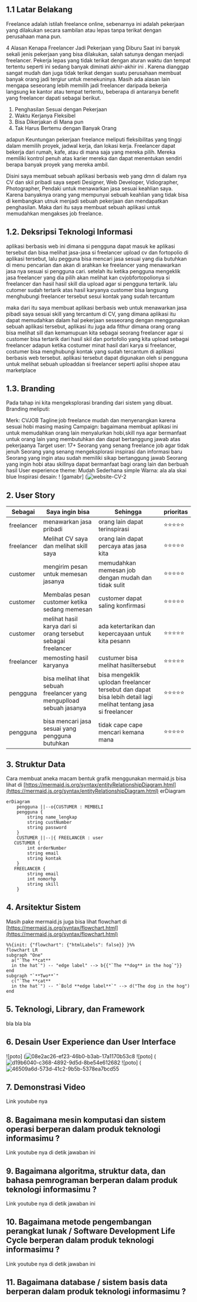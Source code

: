 ## 1.1 Latar Belakang

Freelance adalah istilah freelance online, sebenarnya ini adalah pekerjaan yang dilakukan secara sambilan atau lepas tanpa terikat dengan perusahaan mana pun.

4 Alasan Kenapa Freelancer Jadi Pekerjaan yang Diburu
Saat ini banyak sekali jenis pekerjaan yang bisa dilakukan, salah satunya dengan menjadi freelancer. Pekerja lepas yang tidak terikat dengan aturan waktu dan tempat tertentu seperti ini sedang banyak diminati akhir-akhir ini . Karena dianggap sangat mudah dan juga tidak terikat dengan suatu perusahaan membuat banyak orang jadi tergiur untuk menekuninya.
Masih ada alasan lain mengapa seseorang lebih memilih jadi freelancer daripada bekerja langsung ke kantor atau tempat tertentu, beberapa di antaranya benefit yang freelancer dapati sebagai berikut.
1. Penghasilan Sesuai dengan Pekerjaan
2. Waktu Kerjanya Fleksibel
3. Bisa Dikerjakan di Mana pun
4. Tak Harus Bertemu dengan Banyak Orang
   
adapun Keuntungan pekerjaan freelance meliputi fleksibilitas yang tinggi dalam memilih proyek, jadwal kerja, dan lokasi kerja. Freelancer dapat bekerja dari rumah, kafe, atau di mana saja yang mereka pilih. Mereka memiliki kontrol penuh atas karier mereka dan dapat menentukan sendiri berapa banyak proyek yang mereka ambil.

Disini saya membuat sebuah aplikasi berbasis web yang dmn di dalam nya CV dan skil pribadi saya sepeti Designer, Web Developer, Vidiographer, Photographer, Pendaki untuk menawarkan jasa sesuai keahlian saya.
Karena banyaknya orang yang mempunyai sebuah keahlian yang tidak bisa di kembangkan utnuk menjadi sebuah pekerjaan dan mendapatkan penghasilan. Maka dari itu saya membuat sebuah aplikasi untuk memudahkan mengakses job freelance.

## 1.2. Deksripsi Teknologi Informasi
aplikasi berbasis web ini dimana si pengguna dapat masuk ke aplikasi tersebut dan bisa melihat jasa-jasa si freelancer upload cv dan fortopolio di aplikasi tersebut, lalu pegguna bisa mencari jasa sesuai yang dia butuhkan di menu pencarian dan akan di arahkan ke freelancer yang menawarkan jasa nya sesuai si pengguna cari.
setelah itu ketika pengguna mengeklik jasa freelancer yang dia pilih akan melihat kan cvjobfortopolionya si freelancer dan hasil hasil skill dia upload agar si pengguna tertarik.
lalu cutomer sudah tertarik atas hasil karyanya customer bisa langsung menghubungi freelancer tersebut sesui kontak yang sudah tercantum 


maka dari itu saya membuat aplikasi berbasis web untuk menawarkan jasa pibadi saya sesuai skill yang tercantum di CV, yang dimana aplikasi itu dapat memudahkan dalam hal pekerjaan sesseorang dengan menggunakan sebuah aplikasi tersebut, aplikasi itu juga ada fithur dimana orang orang bisa melihat sill dan kemamupuan kita sebagai seorang freelancer agar si customer bisa tertarik dari hasil skil dan portofolio yang kita upload sebagai freelancer adapun ketika costumer minat hasil dari karya si freelancer, costumer bisa menghubungi kontak yang sudah tercantum di aplikasi berbasis web tersebut.
aplikasi tersebut dapat digunakan oleh si pengguna untuk melihat sebuah uploaddan si freelancer seperti aplisi shopee atau marketplace 




## 1.3. Branding

Pada tahap ini kita mengeksplorasi branding dari sistem yang dibuat. Branding meliputi:

Merk: CVJOB
Tagline:job freelance mudah dan menyenangkan karena sesuai hobi masing masing
Campaign: bagaimana membuat aplikasi ini untuk memudahkan orang lain menyalurkan hobi,skill nya agar bermanfaat untuk orang lain yang membutuhkan dan dapat bertanggung jawab atas pekerjaanya
Target user:
17+
Seorang yang senang freelance job agar tidak jenuh
Seorang yang senang mengeksplorasi inspirasi dan informasi baru
Seorang yang ingin atau sudah memiliki sikap bertanggung jawab
Seorang yang ingin hobi atau skillnya dapat bermanfaat bagi orang lain dan berbuah hasil
User experience theme:
Mudah
Sederhana
simple
Warna: ala ala skai blue 
Inspirasi desain:
! [gamabr] (![website-CV-2](https://github.com/Hasbi2104/tugas-uts/assets/144440884/c3b92318-b8a5-4577-b2a3-0ac497cee17e)

## 2. User Story

Sebagai | Saya ingin bisa| Sehingga | prioritas 
---|---|---|---
freelancer | menawarkan jasa pribadi| orang lain dapat terinspirasi | ⭐⭐⭐⭐⭐
freelancer | Melihat CV saya dan melihat skill saya | orang lain dapat percaya atas jasa kita | ⭐⭐⭐⭐⭐
customer | mengirim pesan untuk memesan jasanya | memudahkan memesan job dengan mudah dan tidak sulit | ⭐⭐⭐⭐⭐
customer | Membalas pesan customer ketika sedang memesan | customer dapat saling konfirmasi | ⭐⭐⭐⭐⭐
customer | melihat hasil karya dari si orang tersebut sebagai freelancer | ada ketertarikan dan kepercayaan untuk kita pesann | ⭐⭐⭐⭐⭐
freelancer | memosting hasil karyanya | custumer bisa melihat hasiltersebut | ⭐⭐⭐⭐⭐ 
pengguna | bisa melihat lihat sebuah freelancer yang menguplload sebuah jasanya | bisa mengeklik uplodan freelancer tersebut dan dapat bisa lebih detail lagi melihat tentang jasa si freelancer |  ⭐⭐⭐⭐⭐ 
pengguna | bisa mencari jasa sesuai yang pengguna butuhkan | tidak cape cape mencari kemana mana | ⭐⭐⭐⭐⭐
## 3. Struktur Data
Cara membuat aneka macam bentuk grafik menggunakan mermaid.js bisa lihat di [https://mermaid.js.org/syntax/entityRelationshipDiagram.html](https://mermaid.js.org/syntax/entityRelationshipDiagram.html) 
erDiagram
  


  
```mermaid
erDiagram
    pengguna ||--o{CUSTUMER : MEMBELI
    pengguna {
        string name_lengkap
        string custNumber
        string password
    }
    CUSTUMER ||--|{ FREELANCER : user
   CUSTUMER {
        int orderNumber
        string email
        string kontak
    }
   FREELANCER {
        string email
        int nomorhp
        string skill
    }
```
## 4. Arsitektur Sistem

Masih pake mermaid.js juga bisa lihat flowchart di [https://mermaid.js.org/syntax/flowchart.html](https://mermaid.js.org/syntax/flowchart.html)



```mermaid
%%{init: {"flowchart": {"htmlLabels": false}} }%%
flowchart LR
subgraph "One"
  a("`The **cat**
  in the hat`") -- "edge label" --> b{{"`The **dog** in the hog`"}}
end
subgraph "`**Two**`"
  c("`The **cat**
  in the hat`") -- "`Bold **edge label**`" --> d("The dog in the hog")
end
```
## 5. Teknologi, Library, dan Framework

bla bla bla

## 6. Desain User Experience dan User Interface

![poto] (![08e2ac26-ef23-46b0-b3ab-17a1170b53c8](https://github.com/Hasbi2104/tugas-uts/assets/144440884/5c40af08-7e53-44ff-bdfb-817316fae4a5)
![poto] (![d19b6040-c368-4892-9d5d-8be54e612682](https://github.com/Hasbi2104/tugas-uts/assets/144440884/5e1b874c-cd27-4850-8c6a-672da1881ac3)
![poto] (![46509a6d-573d-41c2-9b5b-5378ea7bcd55](https://github.com/Hasbi2104/tugas-uts/assets/144440884/82c343cb-5b33-4b07-b53d-a736adbeb3cf)



## 7. Demonstrasi Video

Link youtube nya

## 8. Bagaimana mesin komputasi dan sistem operasi berperan dalam produk teknologi informasimu ?

Link youtube nya di detik jawaban ini

## 9. Bagaimana algoritma, struktur data, dan bahasa pemrograman berperan dalam produk teknologi informasimu ?

Link youtube nya di detik jawaban ini

## 10. Bagaimana metode pengembangan perangkat lunak / Software Development Life Cycle berperan dalam produk teknologi informasimu ?

Link youtube nya di detik jawaban ini

## 11. Bagaimana database / sistem basis data berperan dalam produk teknologi informasimu ?


